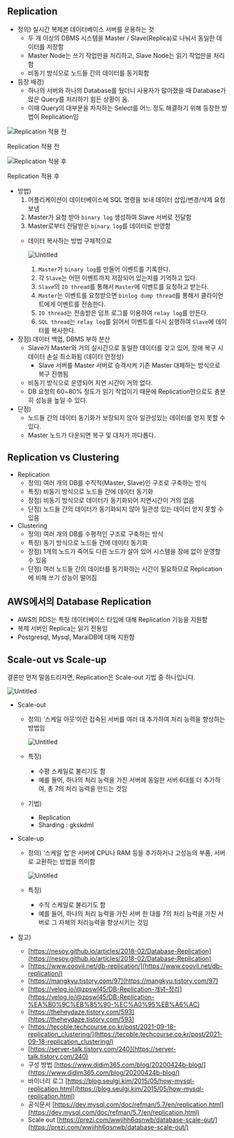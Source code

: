 ## **Replication**

- 정의) 실시간 복제본 데이터베이스 서버를 운용하는 것
    - 두 개 이상의 DBMS 시스템을 Master / Slave(Replica)로 나눠서 동일한 데이터를 저장함
    - Master Node는 쓰기 작업만을 처리하고, Slave Node는 읽기 작업만을 처리함
    - 비동기 방식으로 노드들 간의 데이터를 동기화함
- 등장 배경)
    - 하나의 서버와 하나의 Database를 뒀더니 사용자가 많아졌을 때 Database가 많은 Query를 처리하기 힘든 상황이 옴.
    - 이때 Query의 대부분을 차지하는 Select를 어느 정도 해결하기 위해 등장한 방법이 Replication임

![Replication 적용 전](https://github.com/23-study/23-CS-Study/blob/ChooSeoyeon/Database/Replication/Replication%20%EC%A0%81%EC%9A%A9%20%EC%A0%84.png?raw=true)

Replication 적용 전

![Replication 적용 후](https://github.com/23-study/23-CS-Study/blob/ChooSeoyeon/Database/Replication/Replication%20%EC%A0%81%EC%9A%A9%20%ED%9B%84.png?raw=true)

Replication 적용 후

- 방법)
    1. 어플리케이션이 데이터베이스에 SQL 명령을 보내 데이터 삽입/변경/삭제 요청보냄
    2. Master가 요청 받아 `binary log` 생성하여 Slave 서버로 전달함
    3. Master로부터 전달받은 `binary log`를 데이터로 반영함
    - 데이터 복사하는 방법 구체적으로
        
        ![Untitled](https://www.notion.so/image/https%3A%2F%2Fs3-us-west-2.amazonaws.com%2Fsecure.notion-static.com%2F0b9c1e32-06fe-484c-ad42-2c22813bcfa1%2FUntitled.png?table=block&id=a4d0fa62-c51e-4da1-9dc5-f36b03760ff2&spaceId=a98aa686-1767-4142-a9a2-f7303fcfa347&width=2000&userId=d30f258c-d9aa-4582-87a1-adc478dcd1b6&cache=v2)
        
        1. `Master`가 `binary log`를 만들어 이벤트를 기록한다.
        2. 각 `Slave`는 어떤 이벤트까지 저장되어 있는지를 기억하고 있다.
        3. `Slave`의 `IO thread`를 통해서 `Master`에 이벤트를 요청하고 받는다.
        4. `Master`는 이벤트를 요청받으면 `binlog dump thread`를 통해서 클라이언트에게 이벤트를 전송한다.
        5. `IO thread`는 전송받은 덤프 로그를 이용하여 `relay log`를 만든다.
        6. `SQL thread`는 `relay log`를 읽어서 이벤트를 다시 실행하여 `Slave`에 데이터를 복사한다.
- 장점) 데이터 백업, DBMS 부하 분산
    - Slave가 Master와 거의 실시간으로 동일한 데이터를 갖고 있어, 장애 복구 시 데이터 손실 최소화됨 (데이터 안정성)
        - Slave 서버를 Master 서버로 승격시켜 기존 Master 대체하는 방식으로 복구 진행됨
    - 비동기 방식으로 운영되어 지연 시간이 거의 없다.
    - DB 요청의 60~80% 정도가 읽기 작업이기 때문에 Replication만으로도 충분히 성능을 높일 수 있다.
- 단점)
    - 노드들 간의 데이터 동기화가 보장되지 않아 일관성있는 데이터를 얻지 못할 수 있다.
    - Master 노드가 다운되면 복구 및 대처가 까다롭다.

## Replication vs Clustering

- Replication
    - 정의) 여러 개의 DB를 수직적(Master, Slave)인 구조로 구축하는 방식
    - 특징) 비동기 방식으로 노드들 간에 데이터 동기화
    - 장점) 비동기 방식으로 데이터가 동기화되어 지연시간이 거의 없음
    - 단점) 노드들 간의 데이터가 동기화되지 않아 일관성 있는 데이터 얻지 못할 수 있음
- Clustering
    - 정의) 여러 개의 DB를 수평적인 구조로 구축하는 방식
    - 특징) 동기 방식으로 노드들 간에 데이터 동기화
    - 장점) 1개의 노드가 죽어도 다른 노드가 살아 있어 시스템을 장애 없이 운영할 수 있음
    - 단점) 여러 노드들 간의 데이터를 동기화하는 시간이 필요하므로 Replication에 비해 쓰기 성능이 떨어짐

## AWS에서의 Database Replication

- AWS의 RDS는 특정 데이터베이스 타입에 대해 Replication 기능을 지원함
- 복제 서버인 Replica는 읽기 전용임
- Postgresql, Mysql, MaraiDB에 대해 지원함

## Scale-out vs Scale-up

결론만 먼저 말씀드리자면, Replication은 Scale-out 기법 중 하나입니다.

![Untitled](https://github.com/23-study/23-CS-Study/blob/ChooSeoyeon/Database/Replication/Scale%20up%20Scale%20out.png?raw=true)

- Scale-out
    - 정의) ‘스케일 아웃’이란 접속된 서버를 여러 대 추가하여 처리 능력을 향상하는 방법임
        
        ![Untitled](https://github.com/23-study/23-CS-Study/blob/ChooSeoyeon/Database/Replication/Scale%20out.png?raw=true)
        
    - 특징)
        - 수평 스케일로 불리기도 함
        - 예를 들어, 하나의 처리 능력을 가진 서버에 동일한 서버 6대를 더 추가하여, 총 7의 처리 능력을 만드는 것임
    - 기법)
        - Replication
        - Sharding : gkskdml
- Scale-up
    - 정의) ‘스케일 업’은 서버에 CPU나 RAM 등을 추가하거나 고성능의 부품, 서버로 교환하는 방법을 의미함
        
        ![Untitled](https://github.com/23-study/23-CS-Study/blob/ChooSeoyeon/Database/Replication/Scale%20up.png?raw=true)
        
    - 특징)
        - 수직 스케일로 불리기도 함
        - 예를 들어, 하나의 처리 능력을 가진 서버 한 대를 7의 처리 능력을 가진 서버로 그 자체의 처리능력을 향상시키는 것임

- 참고)
    - [https://nesoy.github.io/articles/2018-02/Database-Replication](https://nesoy.github.io/articles/2018-02/Database-Replication)
    - [https://www.coovil.net/db-replication/](https://www.coovil.net/db-replication/)
    - [https://mangkyu.tistory.com/97](https://mangkyu.tistory.com/97)
    - [https://velog.io/@zpswl45/DB-Replication-개념-정리](https://velog.io/@zpswl45/DB-Replication-%EA%B0%9C%EB%85%90-%EC%A0%95%EB%A6%AC)
    - [https://theheydaze.tistory.com/593](https://theheydaze.tistory.com/593)
    - [https://tecoble.techcourse.co.kr/post/2021-09-18-replication_clustering/](https://tecoble.techcourse.co.kr/post/2021-09-18-replication_clustering/)
    - [https://server-talk.tistory.com/240](https://server-talk.tistory.com/240)
    - 구성 방법 [https://www.didim365.com/blog/20200424b-blog/](https://www.didim365.com/blog/20200424b-blog/)
    - 바이너리 로그 [https://blog.seulgi.kim/2015/05/how-mysql-replication.html](https://blog.seulgi.kim/2015/05/how-mysql-replication.html)
    - 공식문서 [https://dev.mysql.com/doc/refman/5.7/en/replication.html](https://dev.mysql.com/doc/refman/5.7/en/replication.html)
    - Scale out [https://prezi.com/wwjihh6qsnwb/database-scale-out/](https://prezi.com/wwjihh6qsnwb/database-scale-out/)
